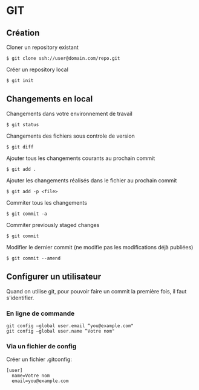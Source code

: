 # GIT
## Création
Cloner un repository existant
```
$ git clone ssh://user@domain.com/repo.git
```
Créer un repository local
```
$ git init
```
## Changements en local
Changements dans votre environnement de travail
```
$ git status
```
Changements des fichiers sous controle de version
```
$ git diff
```
Ajouter tous les changements courants au prochain commit
```
$ git add .
```
Ajouter les changements réalisés dans le fichier <file> au prochain commit
```
$ git add -p <file>
```
Commiter tous les changements
```
$ git commit -a
```
Commiter previously staged changes
```
$ git commit
```
Modifier le dernier commit (ne modifie pas les modifications déjà publiées)
```
$ git commit --amend
```
## Configurer un utilisateur
Quand on utilise git, pour pouvoir faire un commit la première fois, il faut s'identifier.
### En ligne de commande
```
git config —global user.email “you@example.com"
git config —global user.name “Votre nom"
```
### Via un fichier de config
Créer un fichier .gitconfig:
```
[user]
  name=Votre nom
  email=you@example.com
```
